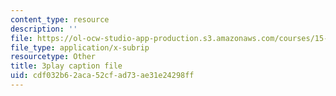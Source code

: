 ```yaml
---
content_type: resource
description: ''
file: https://ol-ocw-studio-app-production.s3.amazonaws.com/courses/15-s12-blockchain-and-money-fall-2018/cdf032b62aca52cfad73ae31e24298ff_l0vD_FBWk0g.vtt
file_type: application/x-subrip
resourcetype: Other
title: 3play caption file
uid: cdf032b6-2aca-52cf-ad73-ae31e24298ff
---
```

